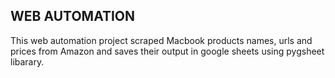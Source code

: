 ## WEB AUTOMATION
This web automation project scraped Macbook products names, urls and prices from Amazon and saves their output in google sheets using pygsheet libarary.